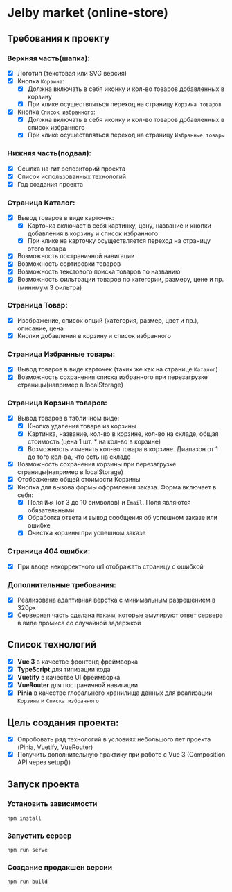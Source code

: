 # Jelby market (online-store)

## Требования к проекту

### Верхняя часть(шапка):

- [x] Логотип (текстовая или SVG версия)
- [x] Кнопка `Корзина`:
  - [x] Должна включать в себя иконку и кол-во товаров добавленных в корзину
  - [x] При клике осуществляться переход на страницу `Корзина товаров`
- [x] Кнопка `Список избранного`:
  - [x] Должна включать в себя иконку и кол-во товаров добавленных в список избранного
  - [x] При клике осуществляться переход на страницу `Избранные товары`

### Нижняя часть(подвал):

- [x] Ссылка на гит репозиторий проекта
- [x] Список использованных технологий
- [x] Год создания проекта

### Страница Каталог:

- [x] Вывод товаров в виде карточек:
  - [x] Карточка включает в себя картинку, цену, название и кнопки добавления в корзину и список избранного
  - [x] При клике на карточку осуществляется переход на страницу этого товара
- [x] Возможность постраничной навигации
- [x] Возможность сортировки товаров
- [x] Возможность текстового поиска товаров по названию
- [x] Возможность фильтрации товаров по категории, размеру, цене и пр. (минимум 3 фильтра)

### Страница Товар:

- [x] Изображение, список опций (категория, размер, цвет и пр.), описание, цена
- [x] Кнопки добавления в корзину и список избранного

### Страница Избранные товары:

- [x] Вывод товаров в виде карточек (таких же как на странице `Каталог`)
- [x] Возможность сохранения списка избранного при перезагрузке страницы(например в localStorage)

### Страница Корзина товаров:

- [x] Вывод товаров в табличном виде:
  - [x] Кнопка удаления товара из корзины
  - [x] Картинка, название, кол-во в корзине, кол-во на складе, общая стоимость (цена 1 шт. \* на кол-во в корзине)
  - [x] Возможность изменять кол-во товара в корзине. Диапазон от 1 до того кол-ва, что есть на складе
- [x] Возможность сохранения корзины при перезагрузке страницы(например в localStorage)
- [x] Отображение общей стоимости Корзины
- [x] Кнопка для вызова формы оформления заказа. Форма включает в себя:
  - [x] Поля `Имя` (от 3 до 10 символов) и `Email`. Поля являются обязательными
  - [x] Обработка ответа и вывод сообщения об успешном заказе или ошибке
  - [x] Очистка корзины при успешном заказе

### Страница 404 ошибки:

- [x] При вводе некорректного url отображать страницу с ошибкой

### Дополнительные требования:

- [x] Реализована адаптивная верстка с минимальным разрешением в 320px
- [x] Серверная часть сделана `Моками`, которые эмулируют ответ сервера в виде промиса со случайной задержкой

## Список технологий

- [x] **Vue 3** в качестве фронтенд фреймворка
- [x] **TypeScript** для типизации кода
- [x] **Vuetify** в качестве UI фреймворка
- [x] **VueRouter** для постраничной навигации
- [x] **Pinia** в качестве глобального хранилища данных для реализации `Корзины` и `Списка избранного`

## Цель создания проекта:

- [x] Опробовать ряд технологий в условиях небольшого пет проекта (Pinia, Vuetify, VueRouter)
- [x] Получить дополнительную практику при работе с Vue 3 (Composition API через setup())

## Запуск проекта

### Установить зависимости

```
npm install
```

### Запустить сервер

```
npm run serve
```

### Создание продакшен версии

```
npm run build
```
